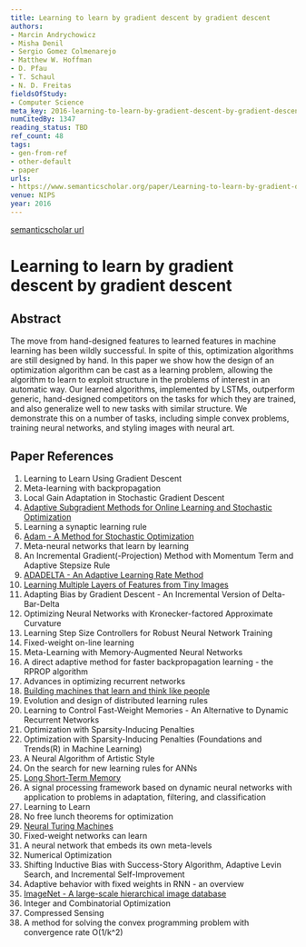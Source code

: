 ```yaml
---
title: Learning to learn by gradient descent by gradient descent
authors:
- Marcin Andrychowicz
- Misha Denil
- Sergio Gomez Colmenarejo
- Matthew W. Hoffman
- D. Pfau
- T. Schaul
- N. D. Freitas
fieldsOfStudy:
- Computer Science
meta_key: 2016-learning-to-learn-by-gradient-descent-by-gradient-descent
numCitedBy: 1347
reading_status: TBD
ref_count: 48
tags:
- gen-from-ref
- other-default
- paper
urls:
- https://www.semanticscholar.org/paper/Learning-to-learn-by-gradient-descent-by-gradient-Andrychowicz-Denil/395dd01c0d24777c660cf195c4cfadcdf51fb7e8?sort=total-citations
venue: NIPS
year: 2016
---
```


[semanticscholar url](https://www.semanticscholar.org/paper/Learning-to-learn-by-gradient-descent-by-gradient-Andrychowicz-Denil/395dd01c0d24777c660cf195c4cfadcdf51fb7e8?sort=total-citations)

# Learning to learn by gradient descent by gradient descent

## Abstract

The move from hand-designed features to learned features in machine learning has been wildly successful. In spite of this, optimization algorithms are still designed by hand. In this paper we show how the design of an optimization algorithm can be cast as a learning problem, allowing the algorithm to learn to exploit structure in the problems of interest in an automatic way. Our learned algorithms, implemented by LSTMs, outperform generic, hand-designed competitors on the tasks for which they are trained, and also generalize well to new tasks with similar structure. We demonstrate this on a number of tasks, including simple convex problems, training neural networks, and styling images with neural art.

## Paper References

1. Learning to Learn Using Gradient Descent
2. Meta-learning with backpropagation
3. Local Gain Adaptation in Stochastic Gradient Descent
4. [Adaptive Subgradient Methods for Online Learning and Stochastic Optimization](2010-adaptive-subgradient-methods-for-online-learning-and-stochastic-optimization.md)
5. Learning a synaptic learning rule
6. [Adam - A Method for Stochastic Optimization](2015-adam-a-method-for-stochastic-optimization.md)
7. Meta-neural networks that learn by learning
8. An Incremental Gradient(-Projection) Method with Momentum Term and Adaptive Stepsize Rule
9. [ADADELTA - An Adaptive Learning Rate Method](2012-adadelta-an-adaptive-learning-rate-method.md)
10. [Learning Multiple Layers of Features from Tiny Images](2009-learning-multiple-layers-of-features-from-tiny-images.md)
11. Adapting Bias by Gradient Descent - An Incremental Version of Delta-Bar-Delta
12. Optimizing Neural Networks with Kronecker-factored Approximate Curvature
13. Learning Step Size Controllers for Robust Neural Network Training
14. Fixed-weight on-line learning
15. Meta-Learning with Memory-Augmented Neural Networks
16. A direct adaptive method for faster backpropagation learning - the RPROP algorithm
17. Advances in optimizing recurrent networks
18. [Building machines that learn and think like people](2016-building-machines-that-learn-and-think-like-people.md)
19. Evolution and design of distributed learning rules
20. Learning to Control Fast-Weight Memories - An Alternative to Dynamic Recurrent Networks
21. Optimization with Sparsity-Inducing Penalties
22. Optimization with Sparsity-Inducing Penalties (Foundations and Trends(R) in Machine Learning)
23. A Neural Algorithm of Artistic Style
24. On the search for new learning rules for ANNs
25. [Long Short-Term Memory](1997-long-short-term-memory.md)
26. A signal processing framework based on dynamic neural networks with application to problems in adaptation, filtering, and classification
27. Learning to Learn
28. No free lunch theorems for optimization
29. [Neural Turing Machines](2014-neural-turing-machines.md)
30. Fixed-weight networks can learn
31. A neural network that embeds its own meta-levels
32. Numerical Optimization
33. Shifting Inductive Bias with Success-Story Algorithm, Adaptive Levin Search, and Incremental Self-Improvement
34. Adaptive behavior with fixed weights in RNN - an overview
35. [ImageNet - A large-scale hierarchical image database](2009-imagenet-a-large-scale-hierarchical-image-database.md)
36. Integer and Combinatorial Optimization
37. Compressed Sensing
38. A method for solving the convex programming problem with convergence rate O(1/k^2)

